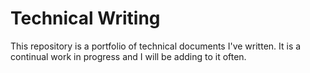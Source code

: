 # Technical Writing
This repository is a portfolio of technical documents I've written.  It is a continual work in progress and I will be adding to it often.
